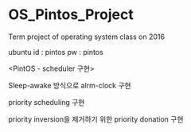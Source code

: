 # OS_Pintos_Project
Term project of operating system class on 2016

ubuntu id : pintos pw : pintos


<PintOS - scheduler 구현>

Sleep-awake 방식으로 alrm-clock 구현

priority scheduling 구현

priority inversion을 제거하기 위한 priority donation 구현


